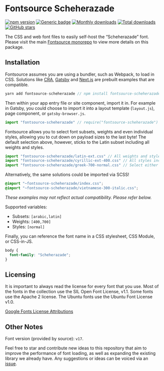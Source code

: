 # Fontsource Scheherazade

[![npm version](https://badge.fury.io/js/fontsource-scheherazade.svg)](https://www.npmjs.com/package/fontsource-scheherazade) [![Generic badge](https://img.shields.io/badge/fontsource-passing-brightgreen)](https://github.com/DecliningLotus/fontsource) [![Monthly downloads](https://badgen.net/npm/dm/fontsource-scheherazade)](https://github.com/DecliningLotus/fontsource) [![Total downloads](https://badgen.net/npm/dt/fontsource-scheherazade)](https://github.com/DecliningLotus/fontsource) [![GitHub stars](https://img.shields.io/github/stars/DecliningLotus/fontsource.svg?style=social&label=Star)](https://GitHub.com/DecliningLotus/fontsource/stargazers/)

The CSS and web font files to easily self-host the “Scheherazade” font. Please visit the main [Fontsource monorepo](https://github.com/DecliningLotus/fontsource) to view more details on this package.

## Installation

Fontsource assumes you are using a bundler, such as Webpack, to load in CSS. Solutions like [CRA](https://create-react-app.dev/), [Gatsby](https://www.gatsbyjs.org/) and [Next.js](https://nextjs.org/) are prebuilt examples that are compatible.

```javascript
yarn add fontsource-scheherazade // npm install fontsource-scheherazade
```

Then within your app entry file or site component, import it in. For example in Gatsby, you could choose to import it into a layout template (`layout.js`), page component, or `gatsby-browser.js`.

```javascript
import "fontsource-scheherazade" // require("fontsource-scheherazade")
```

Fontsource allows you to select font subsets, weights and even individual styles, allowing you to cut down on payload sizes to the last byte! The default selection above, however, sticks to the Latin subset including all weights and styles.

```javascript
import "fontsource-scheherazade/latin-ext.css" // All weights and styles included.
import "fontsource-scheherazade/cyrillic-ext-400.css" // All styles included.
import "fontsource-scheherazade/greek-700-normal.css" // Select either normal or italic.
```

Alternatively, the same solutions could be imported via SCSS!

```scss
@import "~fontsource-scheherazade/index.css";
@import "~fontsource-scheherazade/vietnamese-300-italic.css";
```

_These examples may not reflect actual compatibility. Please refer below._

Supported variables:

- Subsets: `[arabic,latin]`
- Weights: `[400,700]`
- Styles: `[normal]`

Finally, you can reference the font name in a CSS stylesheet, CSS Module, or CSS-in-JS.

```css
body {
  font-family: "Scheherazade";
}
```

## Licensing

It is important to always read the license for every font that you use.
Most of the fonts in the collection use the SIL Open Font License, v1.1. Some fonts use the Apache 2 license. The Ubuntu fonts use the Ubuntu Font License v1.0.

[Google Fonts License Attributions](https://fonts.google.com/attribution)

## Other Notes

Font version (provided by source): `v17`.

Feel free to star and contribute new ideas to this repository that aim to improve the performance of font loading, as well as expanding the existing library we already have. Any suggestions or ideas can be voiced via an [issue](https://github.com/DecliningLotus/fontsource/issues).
